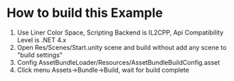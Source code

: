 # How to build this Example
1. Use Liner Color Space, Scripting Backend is IL2CPP, Api Compatibility Level is .NET 4.x
2. Open Res/Scenes/Start.unity scene and build without add any scene to "build settings"
3. Config AssetBundleLoader/Resources/AssetBundleBuildConfig.asset
4. Click menu Assets->Bundle->Build, wait for build complete
